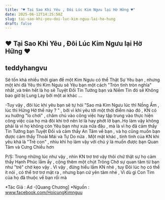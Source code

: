 ```yaml
---
title: "♥ Tại Sao Khi Yêu , Đôi Lúc Kim Ngưu lại Hờ Hững ♥"
date: 2025-06-12T14:25:58Z
slug: tai-sao-khi-yeu-doi-luc-kim-nguu-lai-ho-hung
draft: false
---
```


## ♥ Tại Sao Khi Yêu , Đôi Lúc Kim Ngưu lại Hờ Hững ♥

## teddyhangvu

Sẽ tốn khá nhiều thời gian để một Kim Ngưu có thể Thật Sự Yêu bạn , nhưng một khi đã Yêu thì Kim Ngưu sẽ Yêu bạn một cách "Tròn tình tròn nghĩa" nhất ,và trên hết là họ sẽ Tuyệt Đối Tin Tưởng bạn và Niềm Tin đó sẽ Không bao giờ bị Lung Lay bởi một ai khác ...

-Tuy vậy , đôi lúc khi yêu bạn sẽ tự hỏi "Sao mà Kim Ngưu lúc thì Nồng Ấm , lúc thì Hững Hờ thế này ? " , bởi vì khi yêu tới một thời điểm nào đó , KN có xu hướng "lo chơi" , chăm chú vào công việc hay tập trung vào thực hiện công việc của họ mà đôi khi trở nên lơ là hay phớt lờ bạn..Họ làm vậy không phải là vì họ không còn Yêu bạn như xưa nữa đâu , mà là vì họ đã cảm thấy Tin Tưởng bạn Tuyệt Đối và cảm thấy An Tâm về bạn , và họ cũng muốn bạn được cảm thấy Thoải Mái và Tự Do nữa . Một mặt khác , tính tình của KN khi yêu khá là "Trẻ con" , nhìu khi họ làm vậy với chủ ý là muốn được bạn Quan Tâm và Cưng Chiều hơn 

P/S: Trong những lúc như vậy , nhìn KN trơ trơ vậy thôi chứ thật sự họ cảm thấy Hạnh Phúc lắm ấy , cộng thêm một chút Trông Chờ sự quan tâm từ bạn như "trẻ" chờ kẹo vậy  . Vì vậy , đừng hiểu lầm KN nhé , tuy Đôi lúc họ có thể ít nói , có thể trơ trơ mặt ra , nhưng bạn cứ yên tâm nhé , Vì dù gì Con Tim của họ đã thuộc về bạn rồi mà 

*Tác Giả : Ad -[Quang Chương]
*Nguồn : www.facebook.com/HoicungKimnguu
